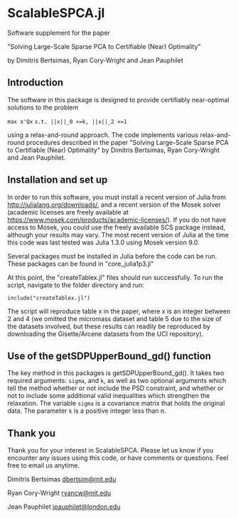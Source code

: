 # ScalableSPCA.jl

Software supplement for the paper

"Solving Large-Scale Sparse PCA to Certifiable (Near) Optimality"

by Dimitris Bertsimas, Ryan Cory-Wright and Jean Pauphilet

## Introduction

The software in this package is designed to provide certifiably near-optimal solutions to the problem

`max x'Qx`
`s.t. ||x||_0 <=k, ||x||_2 <=1`

using a relax-and-round approach.  The code implements various relax-and-round procedures described in the paper "Solving Large-Scale Sparse PCA to Certifiable (Near) Optimality"  by Dimitris Bertsimas, Ryan Cory-Wright and Jean Pauphilet.


## Installation and set up

In order to run this software, you must install a recent version of Julia from http://julialang.org/downloads/, and a recent version of the Mosek solver (academic licenses are freely available at https://www.mosek.com/products/academic-licenses/). If you do not have access to Mosek, you could use the freely available SCS package instead, although your results may vary.  The most recent version of Julia at the time this code was last tested was Julia 1.3.0 using Mosek version 9.0.

Several packages must be installed in Julia before the code can be run.  These packages can be found in "core_julia1p3.jl"

At this point, the "createTablex.jl" files should run successfully.  To run the script, navigate to the folder directory and run:

`include("createTablex.jl")`

 The script will reproduce table x in the paper, where x is an integer between 2 and 4 (we omitted the micromass dataset and table 5 due to the size of the datasets involved, but these results can readily be reproduced by downloading the Gisette/Arcene datasets from the UCI repository).  

## Use of the getSDPUpperBound_gd() function

The key method in this packages is getSDPUpperBound_gd().  It takes two required  arguments: `sigma`, and `k`, as well as two optional arguments which tell the method whether or not include the PSD constraint, and whether or not to include some additional valid inequalities which strengthen the relaxation. The variable `sigma` is a covariance matrix that holds the original data. The parameter `k` is a positive integer less than n.


## Thank you

Thank you for your interest in ScalableSPCA. Please let us know if you encounter any issues using this code, or have comments or questions.  Feel free to email us anytime.


Dimitris Bertsimas
dbertsim@mit.edu

Ryan Cory-Wright
ryancw@mit.edu

Jean Pauphilet
jpauphilet@london.edu
